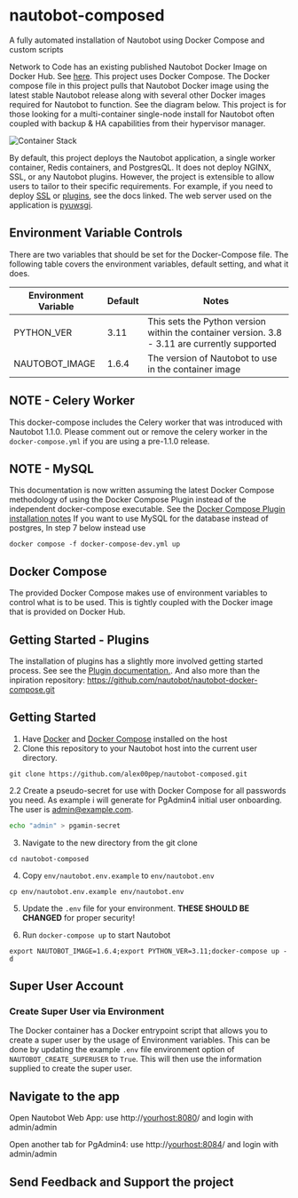 # nautobot-composed
A fully automated installation of Nautobot using Docker Compose and custom scripts

Network to Code has an existing published Nautobot Docker Image on Docker Hub. See [here](https://hub.docker.com/repository/docker/networktocode/nautobot). This project uses Docker Compose. The Docker compose file in this project pulls that Nautobot Docker image using the latest stable Nautobot release along with several other Docker images required for Nautobot to function. See the diagram below. This project is for those looking for a multi-container single-node install for Nautobot often coupled with backup & HA capabilities from their hypervisor manager.

![Container Stack](docs/img/container_stack.png)

By default, this project deploys the Nautobot application, a single worker container, Redis containers, and PostgresQL. It does not deploy NGINX, SSL, or any Nautobot plugins. However, the project is extensible to allow users to tailor to their specific requirements. For example, if you need to deploy [SSL](docs/create_ssl_cert.md) or [plugins](docs/plugins.md), see the docs linked. The web server used on the application is [pyuwsgi](https://uwsgi-docs.readthedocs.io/en/latest/).


## Environment Variable Controls

There are two variables that should be set for the Docker-Compose file. The following table covers the environment variables, default setting, and what it does.

| Environment Variable | Default | Notes                                                                                        |
| -------------------- | ------- | -------------------------------------------------------------------------------------------- |
| PYTHON_VER           | 3.11     | This sets the Python version within the container version. 3.8 - 3.11 are currently supported |
| NAUTOBOT_IMAGE       | 1.6.4   | The version of Nautobot to use in the container image                                        |

## NOTE - Celery Worker

This docker-compose includes the Celery worker that was introduced with Nautobot 1.1.0. Please comment out or remove the celery worker in the `docker-compose.yml` if you are using a pre-1.1.0 release.

## NOTE - MySQL

This documentation is now written assuming the latest Docker Compose methodology of using the Docker Compose Plugin instead of the independent docker-compose executable. See the [Docker Compose Plugin installation notes](https://docs.docker.com/compose/install/)
If you want to use MySQL for the database instead of postgres, In step 7 below instead use

```
docker compose -f docker-compose-dev.yml up
```

## Docker Compose

The provided Docker Compose makes use of environment variables to control what is to be used. This is tightly coupled with the Docker image that is provided on Docker Hub.

## Getting Started - Plugins

The installation of plugins has a slightly more involved getting started process. See see the [Plugin documentation.](docs/plugins.md).
And also more than the inpiration repository: https://github.com/nautobot/nautobot-docker-compose.git
## Getting Started

1. Have [Docker](https://docs.docker.com/get-docker/) and [Docker Compose](https://docs.docker.com/compose/install/) installed on the host
2. Clone this repository to your Nautobot host into the current user directory.

```
git clone https://github.com/alex00pep/nautobot-composed.git
```

2.2 Create a pseudo-secret for use with Docker Compose for all passwords you need. As example i will generate for PgAdmin4 initial user onboarding.
 The user is admin@example.com.
```bash
echo "admin" > pgamin-secret
```
3. Navigate to the new directory from the git clone

```
cd nautobot-composed
```

4. Copy `env/nautobot.env.example` to `env/nautobot.env`

```
cp env/nautobot.env.example env/nautobot.env
```

5. Update the `.env` file for your environment. **THESE SHOULD BE CHANGED** for proper security!


7. Run `docker-compose up` to start Nautobot

```
export NAUTOBOT_IMAGE=1.6.4;export PYTHON_VER=3.11;docker-compose up -d
```
## Super User Account

### Create Super User via Environment

The Docker container has a Docker entrypoint script that allows you to create a super user by the usage of Environment variables. This can be done by updating the example `.env` file environment option of `NAUTOBOT_CREATE_SUPERUSER` to `True`. This will then use the information supplied to create the super user.

## Navigate to the app
Open Nautobot Web App: use http://<yourhost:8080>/ and login with admin/admin

Open another tab for PgAdmin4: use http://<yourhost:8084>/ and login with admin/admin
## Send Feedback and Support the project
